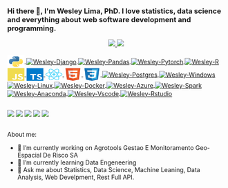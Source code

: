 ### Hi there 👋, I'm Wesley Lima, PhD. I love statistics, data science and everything about web software development and programming. 

<!--
**WesleyJw/wesleyjw** is a ✨ _special_ ✨ repository because its `README.md` (this file) appears on your GitHub profile.
-->

<div align="center">
  <a href="https://github.com/wesleyjw">
  <img height="180em" src="https://github-readme-stats.vercel.app/api?username=wesleyjw&show_icons=true&theme=merko&include_all_commits=true&count_private=true"/>
  <img height="180em" src="https://github-readme-stats.vercel.app/api/top-langs/?username=wesleyjw&layout=compact&langs_count=7&theme=merko"/>
</div>
  
<div style="display: inline_block"><br>
  <img align="center" alt="Wesley-Python" height="30" width="40" src="https://raw.githubusercontent.com/devicons/devicon/master/icons/python/python-original.svg">
  <img align="center" alt="Wesley-Django" height="30" width="40" src="https://cdn.jsdelivr.net/gh/devicons/devicon/icons/django/django-plain.svg">
  <img align="center" alt="Wesley-Pandas" height="30" width="40" src="https://cdn.jsdelivr.net/gh/devicons/devicon/icons/pandas/pandas-original.svg" >
  <img align="center" alt="Wesley-Pytorch" height="30" width="40" src="https://cdn.jsdelivr.net/gh/devicons/devicon/icons/pytorch/pytorch-original.svg">
   
  
  <img align="center" alt="Wesley-R" height="30" width="40" src="https://cdn.jsdelivr.net/gh/devicons/devicon/icons/r/r-original.svg" >
  
  <img align="center" alt="Wesley-Js" height="30" width="40" src="https://raw.githubusercontent.com/devicons/devicon/master/icons/javascript/javascript-plain.svg">
  <img align="center" alt="Wesley-Ts" height="30" width="40" src="https://raw.githubusercontent.com/devicons/devicon/master/icons/typescript/typescript-plain.svg">
  <img align="center" alt="Wesley-React" height="30" width="40" src="https://raw.githubusercontent.com/devicons/devicon/master/icons/react/react-original.svg">
  <img align="center" alt="Rafa-HTML" height="30" width="40" src="https://raw.githubusercontent.com/devicons/devicon/master/icons/html5/html5-original.svg">
  <img align="center" alt="Wesley-CSS" height="30" width="40" src="https://raw.githubusercontent.com/devicons/devicon/master/icons/css3/css3-original.svg">
  
  <img align="center" alt="Wesley-Postgres" height="30" width="40" src="https://cdn.jsdelivr.net/gh/devicons/devicon/icons/postgresql/postgresql-original.svg">
  
  <img align="center" alt="Wesley-Windows" height="30" width="40" src="https://cdn.jsdelivr.net/gh/devicons/devicon/icons/windows8/windows8-original.svg" /> 
  <img align="center" alt="Wesley-Linux" height="30" width="40" src="https://cdn.jsdelivr.net/gh/devicons/devicon/icons/linux/linux-original.svg" />
  <img align="center" alt="Wesley-Docker" height="30" width="40" src="https://cdn.jsdelivr.net/gh/devicons/devicon/icons/docker/docker-original.svg" />
  <img align="center" alt="Wesley-Azure" height="30" width="40" src="https://cdn.jsdelivr.net/gh/devicons/devicon/icons/azure/azure-original.svg" />
  <img align="center" alt="Wesley-Spark" height="30" width="40" src="https://symbols.getvecta.com/stencil_74/36_apache-spark-icon.79831ad2ea.svg"  >
  <img align="center" alt="Wesley-Anaconda" height="30" width="40" src="https://cdn.jsdelivr.net/gh/devicons/devicon/icons/anaconda/anaconda-original.svg" /> 
  <img align="center" alt="Wesley-Vscode" height="30" width="40" src="https://cdn.jsdelivr.net/gh/devicons/devicon/icons/vscode/vscode-original.svg" />
  <img align="center" alt="Wesley-Rstudio" height="30" width="40" src="https://cdn.jsdelivr.net/gh/devicons/devicon/icons/rstudio/rstudio-original.svg"  >

  
          
          
          
          
</div>
  
  ##
  
  <div> 
     <a href="https://www.linkedin.com/in/wesley-lima-b68935a8/" target="_blank"><img src="https://img.shields.io/badge/-LinkedIn-%230077B5?style=for-the-badge&logo=linkedin&logoColor=white" target="_blank"></a> 
     <a href = "mailto:wesley.datascientist@gmail.com"><img src="https://img.shields.io/badge/-Gmail-%23333?style=for-the-badge&logo=gmail&logoColor=white" target="_blank"></a>
    <a href="https://twitter.com/WesleyJwls" target="_blank"><img src="https://img.shields.io/badge/Twitter-1DA1F2?style=for-the-badge&logo=twitter&logoColor=whitee" target="_blank"></a>
 <a href="https://discord.gg/wesleylima#0692" target="_blank"><img src="https://img.shields.io/badge/Discord-7289DA?style=for-the-badge&logo=discord&logoColor=white" target="_blank"></a> 
    	<a href="https://wesleyjw.github.io" target="_blank"><img src="https://img.shields.io/badge/website-000000?style=for-the-badge&logo=About.me&logoColor=white" target="_blank"></a>
 
</div>
  
  ##

About me:

- 🔭 I’m currently working on Agrotools Gestao E Monitoramento Geo-Espacial De Risco SA
- 🌱 I’m currently learning  Data Engeneering
- 💬 Ask me about Statistics, Data Science, Machine Leaning, Data Analysis, Web Develpment, Rest Full API.

